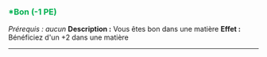 ### <span style="color:rgb(0, 176, 80)">*Bon (-1 PE)</span>
*Prérequis : aucun*
**Description :** Vous êtes bon dans une matière
**Effet :** Bénéficiez d'un +2 dans une matière

---